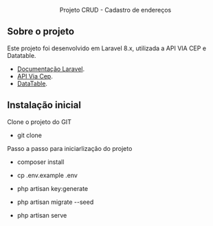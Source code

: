 <p align="center">Projeto CRUD - Cadastro de endereços</p>

## Sobre o projeto

Este projeto foi desenvolvido em Laravel 8.x, utilizada a API VIA CEP e Datatable.

- [Documentação Laravel](https://laravel.com/docs/8.x/readme).
- [API Via Cep](https://viacep.com.br/).
- [DataTable](https://datatables.yajrabox.com/).

## Instalação inicial

Clone o projeto do GIT
- git clone <projeto git>

Passo a passo para iniciarlização do projeto

- composer install

- cp .env.example .env

- php artisan key:generate

- php artisan migrate --seed

- php artisan serve